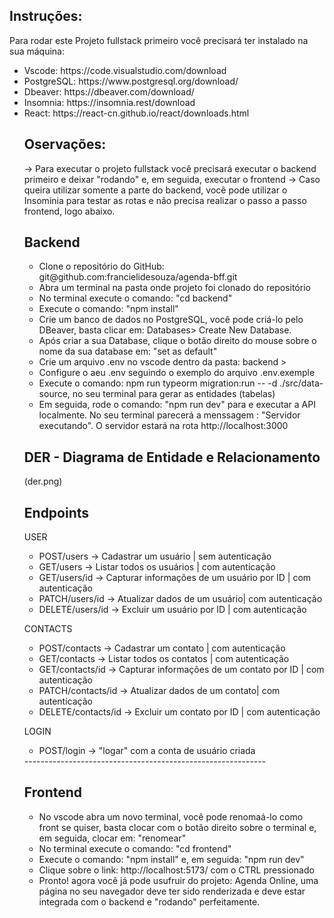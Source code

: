 ## Instruções:

<p>Para rodar este Projeto fullstack primeiro você precisará ter instalado na sua máquina:</p>
<ul>
<li>Vscode: <a>https://code.visualstudio.com/download</a></li>
<li>PostgreSQL: <a>https://www.postgresql.org/download/</a></li>
<li>Dbeaver: <a>https://dbeaver.com/download/</a></li>
<li>Insomnia: <a>https://insomnia.rest/download</a></li>
<li>React: <a>https://react-cn.github.io/react/downloads.html</a></li>

## Oservações:

-> Para executar o projeto fullstack você precisará executar o backend primeiro e deixar "rodando" e, em seguida, executar o frontend
-> Caso queira utilizar somente a parte do backend, você pode utilizar o Insominia para testar as rotas e não precisa realizar o passo a passo frontend, logo abaixo.

## Backend

<ul>
<li>Clone o repositório do GitHub: <a>git@github.com:francielidesouza/agenda-bff.git</a></li>
<li>Abra um terminal na pasta onde projeto foi clonado do repositório</li>
<li>No terminal execute o comando: "cd backend"</li>
<li>Execute o comando: "npm install"</li>
<li>Crie um banco de dados no PostgreSQL, você pode criá-lo pelo DBeaver, basta clicar em: Databases> Create New Database.</li>
<li>Após criar a sua Database, clique o botão direito do mouse sobre o nome da sua database em: "set as default"</li>
<li>Crie um arquivo .env no vscode dentro da pasta: backend > </li>
<li>Configure o aeu .env seguindo o exemplo do arquivo .env.exemple</li>
<li>Execute o comando: npm run typeorm migration:run -- -d ./src/data-source, no seu terminal para gerar as entidades (tabelas)</li>
<li>Em seguida, rode o comando: "npm run dev" para e executar a API localmente. No seu terminal parecerá a menssagem : "Servidor executando". O servidor estará na rota <a>http://localhost:3000</a></li>
</ul>

## DER - Diagrama de Entidade e Relacionamento

(der.png)

## Endpoints

USER

<ul>
<li>POST/users -> Cadastrar um usuário | sem autenticação</li>
<li>GET/users -> Listar todos os usuários | com autenticação</li>
<li>GET/users/id -> Capturar informações de um usuário por ID | com autenticação</li>
<li>PATCH/users/id -> Atualizar dados de um usuário| com autenticação</li>
<li>DELETE/users/id -> Excluir um usuário por ID | com autenticação</li>
</ul>

CONTACTS

<ul>
<li>POST/contacts -> Cadastrar um contato | com autenticação</li>
<li>GET/contacts -> Listar todos os contatos | com autenticação</li>
<li>GET/contacts/id -> Capturar informações de um contato por ID | com autenticação</li>
<li>PATCH/contacts/id -> Atualizar dados de um contato| com autenticação</li>
<li>DELETE/contacts/id -> Excluir um contato por ID | com autenticação</li>
</ul>

LOGIN

<ul>
<li>POST/login -> "logar" com a conta de usuário criada</li>
</ul>
------------------------------------------------------------

## Frontend

<ul>
<li>No vscode abra um novo terminal, você pode renomaá-lo como front se quiser, basta clocar com o botão direito sobre o terminal e, em seguida, clocar em: "renomear"</li>
<li>No terminal execute o comando: "cd frontend"</li>
<li>Execute o comando: "npm install" e, em seguida:  "npm run dev" </li>
<li>Clique sobre o link: <a>http://localhost:5173/</a> com o CTRL pressionado</li>
<li>Pronto! agora você já pode usufruir do projeto: Agenda Online, uma página no seu navegador deve ter sido renderizada e deve estar integrada com o backend e "rodando" perfeitamente. </li>
</ul>
